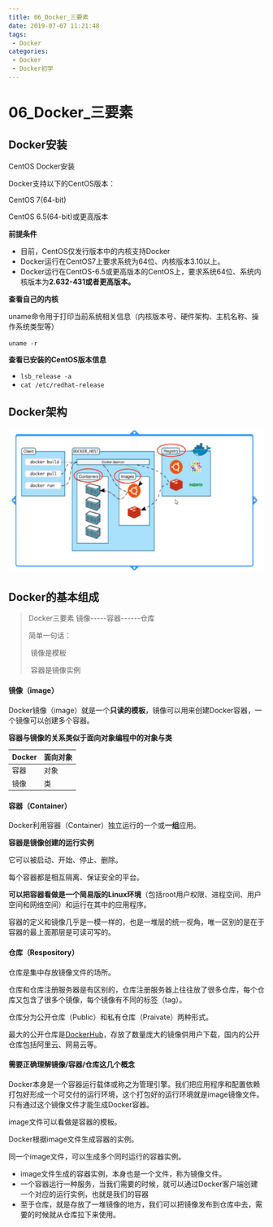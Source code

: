 ```yaml
---
title: 06_Docker_三要素
date: 2019-07-07 11:21:48
tags: 
 - Docker
categories:
 - Docker
 - Docker初学
---
```


# 06_Docker_三要素



## Docker安装

CentOS Docker安装

Docker支持以下的CentOS版本：

CentOS 7(64-bit)

CentOS 6.5(64-bit)或更高版本



**前提条件**

- 目前，CentOS仅发行版本中的内核支持Docker
- Docker运行在CentOS7上要求系统为64位、内核版本3.10以上。
- Docker运行在CentOS-6.5或更高版本的CentOS上，要求系统64位、系统内核版本为**2.632-431或者更高版本。**



**查看自己的内核**

uname命令用于打印当前系统相关信息（内核版本号、硬件架构、主机名称、操作系统类型等）

`uname -r`



**查看已安装的CentOS版本信息**

- `lsb_release -a`
- `cat /etc/redhat-release`



## Docker架构

![Docker架构图](https://raw.githubusercontent.com/tomxwd/ImageHosting/master/blog/Docker/06Docker%E6%9E%B6%E6%9E%84%E5%9B%BE.png)



## Docker的基本组成

> Docker三要素 镜像-----容器------仓库
>
> 简单一句话：
>
> ​	镜像是模板
>
> ​	容器是镜像实例



#### 镜像（image）

Docker镜像（image）就是一个**只读的模板**，镜像可以用来创建Docker容器，一个镜像可以创建多个容器。

**容器与镜像的关系类似于面向对象编程中的对象与类**

| Docker | 面向对象 |
| ------ | -------- |
| 容器   | 对象     |
| 镜像   | 类       |



#### 容器（Container）

Docker利用容器（Container）独立运行的一个或**一组**应用。

**容器是镜像创建的运行实例**

它可以被启动、开始、停止、删除。

每个容器都是相互隔离、保证安全的平台。

**可以把容器看做是一个简易版的Linux环境**（包括root用户权限、进程空间、用户空间和网络空间）和运行在其中的应用程序。

容器的定义和镜像几乎是一模一样的，也是一堆层的统一视角，唯一区别的是在于容器的最上面那层是可读可写的。



#### 仓库（Respository）

仓库是集中存放镜像文件的场所。

仓库和仓库注册服务器是有区别的，仓库注册服务器上往往放了很多仓库，每个仓库又包含了很多个镜像，每个镜像有不同的标签（tag）。

仓库分为公开仓库（Public）和私有仓库（Praivate）两种形式。

最大的公开仓库是[DockerHub](http://hub.docker.com/)，存放了数量庞大的镜像供用户下载，国内的公开仓库包括阿里云、网易云等。



#### 需要正确理解镜像/容器/仓库这几个概念

Docker本身是一个容器运行载体或称之为管理引擎。我们把应用程序和配置依赖打包好形成一个可交付的运行环境，这个打包好的运行环境就是image镜像文件。只有通过这个镜像文件才能生成Docker容器。

image文件可以看做是容器的模板。

Docker根据image文件生成容器的实例。

同一个image文件，可以生成多个同时运行的容器实例。

- image文件生成的容器实例，本身也是一个文件，称为镜像文件。
- 一个容器运行一种服务，当我们需要的时候，就可以通过Docker客户端创建一个对应的运行实例，也就是我们的容器
- 至于仓库，就是存放了一堆镜像的地方，我们可以把镜像发布到仓库中去，需要的时候就从仓库拉下来使用。

